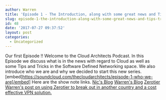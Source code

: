 ```yaml
---
author: Warren
title: 'Episode 1 - The Introduction, along with some great news and Tips & Tricks'
slug: episode-1-the-introduction-along-with-some-great-news-and-tips-tricks
id: 48
date: '2017-07-27 09:37:52'
layout: post
categories:
  - Uncategorized
---
```


Our first Episode !! Welcome to the Cloud Architects Podcast. In this Episode we discuss what is in the news with regard to Cloud as well as some Tips and Tricks in the Software Defined Networking space. We also introduce who we are and why we decided to start this new series. [embed]https://soundcloud.com/thecloudarchitects/episode-1-who-we-are[/embed] Here are the show note links. [Nic's Blog](http://blankmanblog.com) [Warren's Blog](http://www.waza.co.za) [Zerotier](http://www.zerotier.com) [Warren's post on using Zerotier to break out in another country and a cost effective VPN solution.](http://www.waza.co.za/2017/06/19/zerotier-and-azure-sdn-at-its-best-with-quick-and-easy-point-to-site-vpn/)
